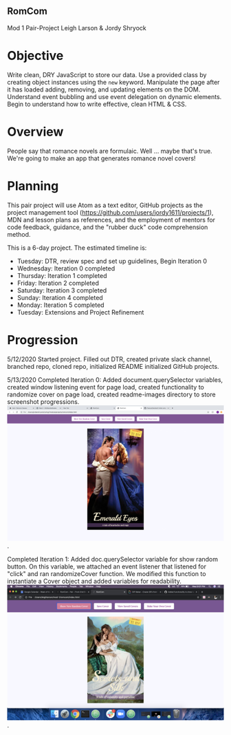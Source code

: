 
## RomCom
Mod 1 Pair-Project
Leigh Larson & Jordy Shryock

# Objective

Write clean, DRY JavaScript to store our data. Use a provided class by creating object instances using the `new` keyword. Manipulate the page after it has loaded adding, removing, and updating elements on the DOM. Understand event bubbling and use event delegation on dynamic elements. Begin to understand how to write effective, clean HTML & CSS.

# Overview

People say that romance novels are formulaic. Well ... maybe that's true. We're going to make an app that generates romance novel covers!

# Planning
This pair project will use Atom as a text editor, GitHub projects as the project management tool (https://github.com/users/jordy1611/projects/1), MDN and lesson plans as references, and the employment of mentors for code feedback, guidance, and the "rubber duck" code comprehension method.

This is a 6-day project. The estimated timeline is:
* Tuesday: DTR, review spec and set up guidelines, Begin Iteration 0
* Wednesday: Iteration 0 completed
* Thursday: Iteration 1 completed
* Friday: Iteration 2 completed
* Saturday: Iteration 3 completed
* Sunday: Iteration 4 completed
* Monday: Iteration 5 completed
* Tuesday: Extensions and Project Refinement


# Progression

5/12/2020
Started project. Filled out DTR, created private slack channel, branched repo, cloned repo, initialized README initialized GitHub projects.

5/13/2020
Completed Iteration 0: Added document.querySelector variables, created window listening event for page load, created functionality to randomize cover on page load, created readme-images directory to store screenshot progressions.
![screenshot of random cover on page load](/readme-images/iter0screenshot.png).

Completed Iteration 1: Added doc.querySelector variable for show random button. On this variable, we attached an event listener that listened for "click" and ran randomizeCover function. We modified this function to instantiate a Cover object and added variables for readability.
![screenshot of random cover on random button click](/readme-images/iteration1-screenshot.png).
